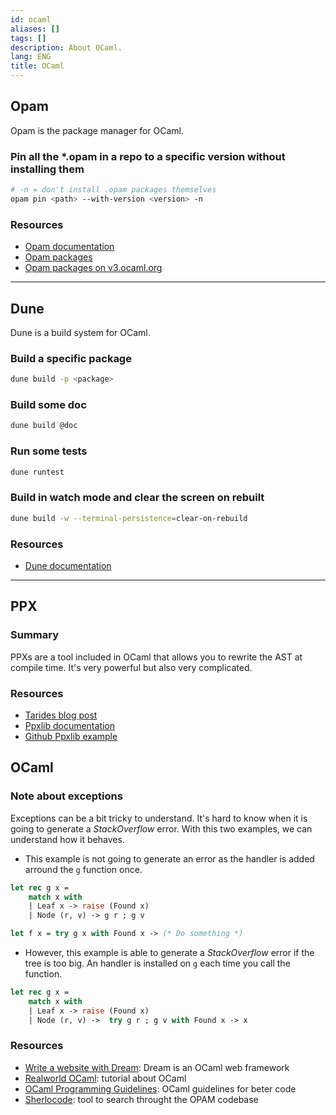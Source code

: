 ```yaml
---
id: ocaml
aliases: []
tags: []
description: About OCaml.
lang: ENG
title: OCaml
---
```


## Opam

Opam is the package manager for OCaml.

### Pin all the *.opam in a repo to a specific version without installing them

```sh
# -n = don't install .opam packages themselves
opam pin <path> --with-version <version> -n
```

### Resources

* [Opam documentation](https://opam.ocaml.org/doc/Manual.html)
* [Opam packages](https://opam.ocaml.org/packages/)
* [Opam packages on v3.ocaml.org](https://v3.ocaml.org/packages)

<hr />

## Dune

Dune is a build system for OCaml.

### Build a specific package

```sh
dune build -p <package>
```

### Build some doc

```sh
dune build @doc
```

### Run some tests

```sh
dune runtest
```

### Build in watch mode and clear the screen on rebuilt

```sh
dune build -w --terminal-persistence=clear-on-rebuild
```

### Resources

* [Dune documentation](https://dune.readthedocs.io/en/stable/)

<hr />

## PPX

### Summary

PPXs are a tool included in OCaml that allows you to rewrite the AST at compile
time. It's very powerful but also very complicated.

### Resources

* [Tarides blog post](https://tarides.com/blog/2019-05-09-an-introduction-to-ocaml-ppx-ecosystem)
* [Ppxlib documentation](https://ppxlib.readthedocs.io/en/latest/ppx-for-plugin-authors.html#getting-started)
* [Github Ppxlib example](https://github.com/ocaml-ppx/ppxlib/blob/master/examples/simple-extension-rewriter/dune)

## OCaml

### Note about exceptions

Exceptions can be a bit tricky to understand. It's hard to know when it is going to generate a _StackOverflow_ error. With this two examples, we can understand how it behaves.
* This example is not going to generate an error as the handler is added arround the `g` function once.
```ocaml
let rec g x =
    match x with
    | Leaf x -> raise (Found x)
    | Node (r, v) -> g r ; g v

let f x = try g x with Found x -> (* Do something *)
```
* However, this example is able to generate a _StackOverflow_ error if the tree is too big. An handler is installed on `g` each time you call the function.
```ocaml
let rec g x =
    match x with
    | Leaf x -> raise (Found x)
    | Node (r, v) ->  try g r ; g v with Found x -> x
```

### Resources

* [Write a website with Dream](https://ceramichacker.com/blog/26-1x-full-stack-webdev-in-ocaml-intro): Dream is an OCaml web framework
* [Realworld OCaml](https://dev.realworldocaml.org/index.html): tutorial about OCaml
* [OCaml Programming Guidelines](https://ocaml.org/docs/guidelines): OCaml guidelines for beter code
* [Sherlocode](https://doc.sherlocode.com/): tool to search throught the OPAM codebase


